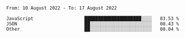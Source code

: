 <!--START_SECTION:waka-->

```text
From: 10 August 2022 - To: 17 August 2022

JavaScript                   █████████████████████░░░░   83.53 %
JSON                         ██░░░░░░░░░░░░░░░░░░░░░░░   08.43 %
Other                        ██░░░░░░░░░░░░░░░░░░░░░░░   08.04 %
```

<!--END_SECTION:waka-->
